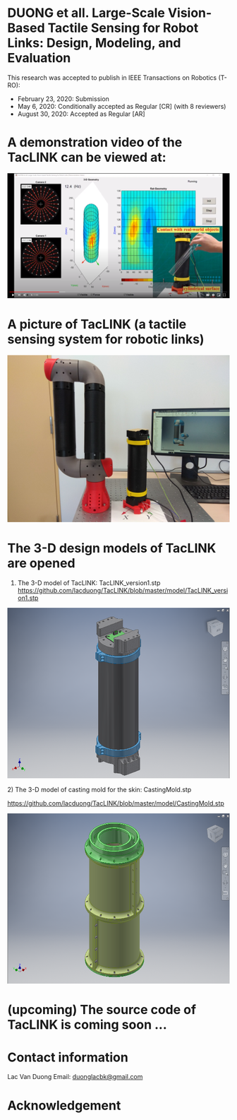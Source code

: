 # DUONG et all. Large-Scale Vision-Based Tactile Sensing for Robot Links: Design, Modeling, and Evaluation
This research was accepted to publish in IEEE Transactions on Robotics (T-RO):
- February 23, 2020: Submission
- May 6, 2020: Conditionally accepted as Regular [CR] (with 8 reviewers)
- August 30, 2020: Accepted as Regular [AR]

# A demonstration video of the TacLINK can be viewed at:

[![Check video http://bit.ly/TacLINK !](https://github.com/lacduong/TacLINK/blob/master/TacLINK.PNG)](https://youtu.be/1zHOD3cJVys)


# A picture of TacLINK (a tactile sensing system for robotic links)
<p align="center">
<img src="https://github.com/lacduong/TacLINK/blob/master/TacLINK.jpg" width="600"> 
</p>

# The 3-D design models of TacLINK are opened 
1) The 3-D model of TacLINK: TacLINK_version1.stp 
https://github.com/lacduong/TacLINK/blob/master/model/TacLINK_version1.stp

<p align="center">
<img width="600" src="https://github.com/lacduong/TacLINK/blob/master/model/TacLINK_version1.PNG" > 
</p>
2) The 3-D model of casting mold for the skin: CastingMold.stp 

https://github.com/lacduong/TacLINK/blob/master/model/CastingMold.stp

<p align="center">
<img  width="600" src="https://github.com/lacduong/TacLINK/blob/master/model/CastingMold.PNG"> 
</p>

# (upcoming) The source code of TacLINK is coming soon ...

# Contact information
Lac Van Duong
Email: duonglacbk@gmail.com
# Acknowledgement

